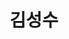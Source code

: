 ---
layout: hubs
key: Q208203
title: 김성수
name: 김성수
image: http://commons.wikimedia.org/wiki/Special:FilePath/Kim%20Seong-Soo%201950.jpg
description: 교육자, 정치인, 언론인
score: 0.0011531369430446744
degree: 6
---